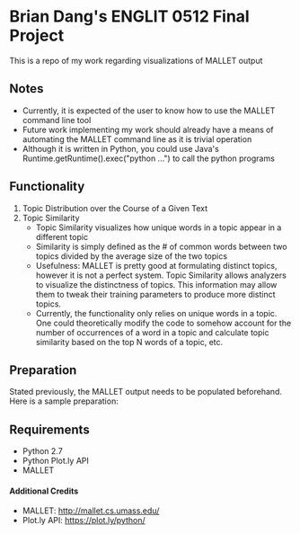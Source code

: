 # Brian Dang's ENGLIT 0512 Final Project
This is a repo of my work regarding visualizations of MALLET output

## Notes
 - Currently, it is expected of the user to know how to use the MALLET command line tool
 - Future work implementing my work should already have a means of automating the MALLET command line as it is trivial operation
 - Although it is written in Python, you could use Java's Runtime.getRuntime().exec("python ...") to call the python programs

## Functionality
 1. Topic Distribution over the Course of a Given Text
 2. Topic Similarity
    - Topic Similarity visualizes how unique words in a topic appear in a different topic
    - Similarity is simply defined as the # of common words between two topics divided by the average size of the two topics
    - Usefulness: MALLET is pretty good at formulating distinct topics, however it is not a perfect system. Topic Similarity allows analyzers to visualize the distinctness of topics. This information may allow them to tweak their training parameters to produce more distinct topics.
    - Currently, the functionality only relies on unique words in a topic. One could theoretically modify the code to somehow account for the number of occurrences of a word in a topic and calculate topic similarity based on the top N words of a topic, etc.

## Preparation
Stated previously, the MALLET output needs to be populated beforehand.
Here is a sample preparation:

## Requirements
 - Python 2.7
 - Python Plot.ly API
 - MALLET

#### Additional Credits
 - MALLET: http://mallet.cs.umass.edu/
 - Plot.ly API: https://plot.ly/python/
